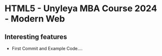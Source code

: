 HTML5 - Unyleya MBA Course 2024 - Modern Web
========================

Interesting features
--------------------

* First Commit and Example Code....